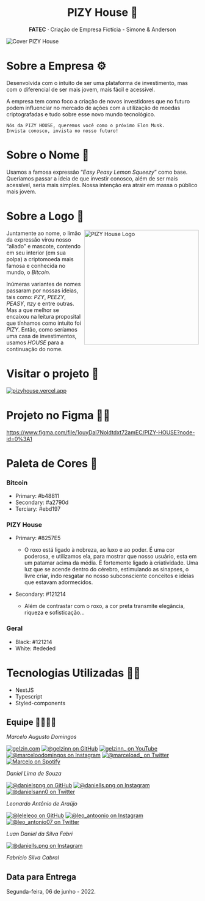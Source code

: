 <h1 align="center">PIZY House 🍋</h1>
<p align="center"><b>FATEC</b> · Criação de Empresa Fictícia - Simone &amp; Anderson</p>

<img src="https://img001.prntscr.com/file/img001/6RAHnKfQQ-qWDDgDYwE5Vg.png" alt="Cover PIZY House" />

# Sobre a Empresa :gear:

Desenvolvida com o intuito de ser uma plataforma de investimento, mas com o diferencial de ser mais jovem, mais fácil e acessível.

A empresa tem como foco a criação de novos investidores que no futuro podem influenciar no mercado de ações com a utilização de moedas criptografadas e tudo sobre esse novo mundo tecnológico.

```
Nós da PIZY HOUSE, queremos você como o próximo Elon Musk.
Invista conosco, invista no nosso futuro!
```

# Sobre o Nome :beginner:

Usamos a famosa expressão “*Easy Peasy Lemon Squeezy*” como base.
Queríamos passar a ideia de que investir conosco, além de ser mais acessível, seria mais simples. Nossa intenção era atrair em massa o público mais jovem.

# Sobre a Logo :beginner:

<img src="https://img001.prntscr.com/file/img001/u24riOsQRZa5kVxATG0Sig.png" alt="PIZY House Logo" align="right" width="300" height="300" />

Juntamente ao nome, o limão da expressão virou nosso “aliado” e mascote, contendo em seu interior (em sua polpa) a criptomoeda mais famosa e conhecida no mundo, o *Bitcoin*.

Inúmeras variantes de nomes passaram por nossas ideias, tais como: *PZY*, *PEEZY*, *PEASY*, *πzy* e entre outras. Mas a que melhor se encaixou na leitura proposital que tínhamos como intuito foi *PIZY*. Então, como seríamos uma casa de investimentos, usamos *HOUSE* para a continuação do nome.

# Visitar o projeto :call_me_hand:

<a href="https://pizyhouse.vercel.app" target="_blank"><img src="https://img.shields.io/badge/-pizyhouse-purple?&style=for-the-badge" alt="pizyhouse.vercel.app"></a>

# Projeto no Figma :artist:

https://www.figma.com/file/1ouyDal7NoIdtdxt72amEC/PIZY-HOUSE?node-id=0%3A1

# Paleta de Cores :nail_care:

### Bitcoin

* Primary: #b48811
* Secondary: #a2790d
* Terciary: #ebd197

### PIZY House

* Primary: #8257E5
    * O roxo está ligado à nobreza, ao luxo e ao poder. É uma cor poderosa, e utilizamos ela, para mostrar que nosso usuário, esta em um patamar acima da média. É fortemente ligado à criatividade. Uma luz que se acende dentro do cérebro, estimulando as sinapses, o livre criar, indo resgatar no nosso subconsciente conceitos e ideias que estavam adormecidos.
 
* Secondary: #121214
    * Além de contrastar com o roxo, a cor preta transmite elegância, riqueza e sofisticação...

### Geral

* Black: #121214
* White: #ededed 

# Tecnologias Utilizadas :man_technologist:

* NextJS
* Typescript
* Styled-components

## Equipe :family_man_man_boy_boy:

<i>Marcelo Augusto Domingos</i><br>

<a href="https://gelzin.com" target="_blank"><img src="https://img.shields.io/badge/-gelzin.com-black?&style=for-the-badge" alt="gelzin.com"></a>
<a href="https://www.github.com/gelzinn" target="_blank"><img src="https://img.shields.io/badge/GitHub-%23333333.svg?&style=for-the-badge&logo=github&logoColor=white" alt="@gelzinn on GitHub"></a>
<a href="https://www.youtube.com/c/gelzinn_" target="_blank"><img src="https://img.shields.io/badge/Youtube-%23FF0000.svg?&style=for-the-badge&logo=youtube&logoColor=white" alt="gelzinn_ on YouTube"></a>
<a href="https://www.instagram.com/marceloodomingos" target="_blank"><img src="https://img.shields.io/badge/Instagram-%23E4405F.svg?&style=for-the-badge&logo=instagram&logoColor=white" alt="@marceloodomingos on Instagram"></a>
<a href="https://www.twiiter.com/marceload_" target="_blank"><img src="https://img.shields.io/badge/Twitter-%231877F2.svg?&style=for-the-badge&logo=twitter&logoColor=white" alt="@marceload_ on Twitter"></a>
<a href="https://open.spotify.com/user/22eukvco2kg2pgwxx6fe5ndci?si=569d0c89d0194b48" target="_blank"><img src="https://img.shields.io/badge/Spotify-%231ED760.svg?&style=for-the-badge&logo=spotify&logoColor=white" alt="Marcelo on Spotify"></a>

<i>Daniel Lima de Souza</i><br>

<a href="https://www.github.com/danielspng" target="_blank"><img src="https://img.shields.io/badge/GitHub-%23333333.svg?&style=for-the-badge&logo=github&logoColor=white" alt="@danielspng on GitHub"></a>
<a href="https://www.instagram.com/daniells.png" target="_blank"><img src="https://img.shields.io/badge/Instagram-%23E4405F.svg?&style=for-the-badge&logo=instagram&logoColor=white" alt="@daniells.png on Instagram"></a>
<a href="https://www.twiiter.com/danielsann0" target="_blank"><img src="https://img.shields.io/badge/Twitter-%231877F2.svg?&style=for-the-badge&logo=twitter&logoColor=white" alt="@danielsann0 on Twitter"></a>

<i>Leonardo Antônio de Araújo</i><br>

<a href="https://www.github.com/leleleoo" target="_blank"><img src="https://img.shields.io/badge/GitHub-%23333333.svg?&style=for-the-badge&logo=github&logoColor=white" alt="@leleleoo on GitHub"></a>
<a href="https://www.instagram.com/leo_antoonio" target="_blank"><img src="https://img.shields.io/badge/Instagram-%23E4405F.svg?&style=for-the-badge&logo=instagram&logoColor=white" alt="@leo_antoonio on Instagram"></a>
<a href="https://www.twiiter.com/leo_antonio07" target="_blank"><img src="https://img.shields.io/badge/Twitter-%231877F2.svg?&style=for-the-badge&logo=twitter&logoColor=white" alt="@leo_antonio07 on Twitter"></a>

<i>Luan Daniel da Silva Fabri</i><br>

<a href="https://www.instagram.com/daniells.png" target="_blank"><img src="https://img.shields.io/badge/Instagram-%23E4405F.svg?&style=for-the-badge&logo=instagram&logoColor=white" alt="@daniells.png on Instagram"></a>

<i>Fabrício Silva Cabral</i><br>

## Data para Entrega

Segunda-feira, 06 de junho - 2022.
